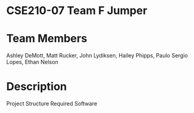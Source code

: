 # CSE210-07 Team F Jumper

# Team Members
Ashley DeMott, 
Matt Rucker, 
John Lydiksen, 
Hailey Phipps, 
Paulo Sergio Lopes, 
Ethan Nelson

# Description
Project Structure
Required Software
